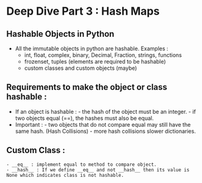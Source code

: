 # Deep Dive Part 3 : Hash Maps

## Hashable Objects in Python
- All the immutable objects in python are hashable.
    Examples : 
    - int, float, complex, binary, Decimal, Fraction, strings, functions 
    - frozenset, tuples (elements are required to be hashable) 
    - custom classes and custom objects (maybe)
 
## Requirements to make the object or class hashable :
  - If an object is hashable :
        - the hash of the object must be an integer.
        - if two objects equal (==), the hashes must also be equal.
  - Important :
        - two objects that do not compare equal may still have the same hash. (Hash Collisions)
        - more hash collisions slower dictionaries.
       
## Custom Class : 
    - __eq__ : implement equal to method to compare object.
    - __hash__ : If we define __eq__ and not __hash__ then its value is None which indicates class is not hashable.
    
        
